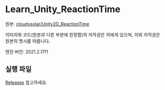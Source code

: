 # Learn_Unity_ReactionTime

원본: [cloudysolar/Unity2D_ReactionTime](https://github.com/cloudysolar/Unity2D_ReactionTime)

이미지와 코드(원본과 다른 부분에 한정함)의 저작권은 저에게 있으며, 이외 저작권은 원본의 명시를 따릅니다.

엔진 버전: 2021.2.17f1

## 실행 파일

[Releases](https://github.com/hwahyang1/Learn_Unity_ReactionTime/releases) 참고하세요.